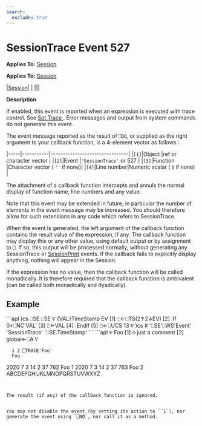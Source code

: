 ```yaml
---
search:
  exclude: true
---
```


<h1 class="heading"><span class="name">SessionTrace</span> <span class="right">Event 527</span></h1>



**Applies To:** [Session](../../../windows-ui-guide/the-session-object/session-object)



**Applies To:** [Session](../../../windows-ui-guide/the-session-object/session-object)

|[Session](../../../windows-ui-guide/the-session-object/session-object)|&nbsp;|&nbsp;|||

**Description**


If enabled, this event is reported when an expression is executed with trace control. See [Set Trace ](../../../language-reference-guide/system-functions/set-trace). Error messages and output from system commands do not generate this event.




The event message reported as the result of `⎕DQ`, or supplied as the right argument to your callback function, is a 4-element vector as follows :


|-----|-----------|--------------------------------|
|`[1]`|Object     |ref or character vector         |
|`[2]`|Event      |`'SessionTrace'` or 527         |
|`[3]`|Function   |Character vector ( `''` if none)|
|`[4]`|Line number|Numeric scalar ( `0` if none)   |



The attachment of a callback function intercepts and annuls the normal display of function name, line numbers and any value.


Note that this event may be extended in future; in particular the number of elements in the event message may be increased. You should therefore allow for such extensions in any code which refers to SessionTrace.


When the event is generated, the left argument of the callback function contains the result value of the expression, if any. The callback function may display this or any other value, using default output or by assignment to `⎕`. If so, this output will be processed normally, without generating any SessionTrace or [SessionPrint](sessionprint.md) events. If the callback fails to explicitly display anything, nothing will appear in the Session.


If the expression has no value, then the callback function will be called monadically. It is therefore required that the callback function is ambivalent (can be called both monadically and dyadically).

<h2 class="example">Example</h2>
```apl
      )cs ⎕SE
⎕SE
     ∇ {VAL}TimeStamp EV
[1]    ⍞←⎕TS(2↑2↓EV)
[2]    :If 0≠⎕NC'VAL'
[3]        ⍞←VAL
[4]    :EndIf
[5]    ⍞←⎕UCS 13
     ∇
     )cs
#
      '⎕SE'⎕WS'Event' 'SessionTrace' '⎕SE.TimeStamp'
```
```apl
     ∇ Foo
[1]     ⍝ just a comment
[2]    global←⎕A
     ∇

      1 2 ⎕TRACE'Foo'
      Foo
 2020 7 3 14 2 37 762   Foo  1 
 2020 7 3 14 2 37 763   Foo  2 ABCDEFGHIJKLMNOPQRSTUVWXYZ

```


The result (if any) of the callback function is ignored.


You may not disable the event (by setting its action to `¯1`), nor generate the event using `⎕NQ`, nor call it as a method.


